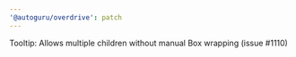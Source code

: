 ```yaml
---
'@autoguru/overdrive': patch
---
```


Tooltip: Allows multiple children without manual Box wrapping (issue #1110)

